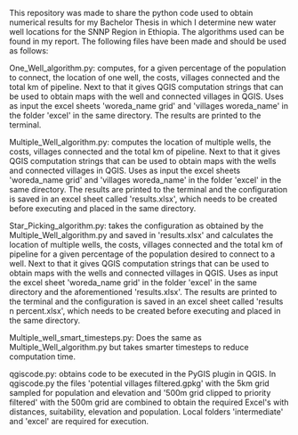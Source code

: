 This repository was made to share the python code used to obtain numerical results for my Bachelor Thesis in which I determine new water well locations for the SNNP Region in Ethiopia. The algorithms used can be
found in my report. The following files have been made and should be used as follows:

One_Well_algorithm.py: computes, for a given percentage of the population to connect, the location of one well, the costs, villages connected and the total km of pipeline. 
                    Next to that it gives QGIS computation strings that can be used to obtain maps with the well and connected villages in QGIS.
                    Uses as input the excel sheets 'woreda_name grid' and 'villages woreda_name' in the folder 'excel' in the same directory.
                    The results are printed to the terminal.

Multiple_Well_algorithm.py: computes the location of multiple wells, the costs, villages connected and the total km of pipeline. 
                    Next to that it gives QGIS computation strings that can be used to obtain maps with the wells and connected villages in QGIS.
                    Uses as input the excel sheets 'woreda_name grid' and 'villages woreda_name' in the folder 'excel' in the same directory.
                    The results are printed to the terminal and the configuration is saved in an excel sheet called 'results.xlsx', which needs to be created before executing and placed in the same directory.

Star_Picking_algorithm.py: takes the configuration as obtained by the Multiple_Well_algorithm.py and saved in 'results.xlsx' and calculates the location of multiple wells, the costs, 
                    villages connected and the total km of pipeline for a given percentage of the population desired to connect to a well.
                    Next to that it gives QGIS computation strings that can be used to obtain maps with the wells and connected villages in QGIS.
                    Uses as input the excel sheet 'woreda_name grid' in the folder 'excel' in the same directory and the aforementioned 'results.xlsx'.
                    The results are printed to the terminal and the configuration is saved in an excel sheet called 'results n percent.xlsx', which needs to be created before executing and placed in the same directory.

Multiple_well_smart_timesteps.py: Does the same as Multiple_Well_algorithm.py but takes smarter timesteps to reduce computation time.

qgiscode.py: obtains code to be executed in the PyGIS plugin in QGIS. In qgiscode.py the files 'potential villages filtered.gpkg' with the 5km grid sampled for population and elevation 
                    and '500m grid clipped to priority filtered' with the 500m grid are combined to obtain the required Excel's with distances, suitability, elevation and population. 
                    Local folders 'intermediate' and 'excel' are required for execution.
